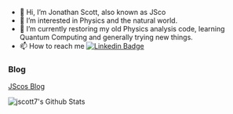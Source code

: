 - 👋 Hi, I’m Jonathan Scott, also known as JSco
- 👀 I’m interested in Physics and the natural world.
- 🌱 I’m currently restoring my old Physics analysis code, learning Quantum Computing and generally trying new things.
- 📫 How to reach me [![Linkedin Badge](https://img.shields.io/badge/-LinkedIn-blue?style=flat-square&logo=Linkedin&logoColor=white&link=https://www.linkedin.com/in/jonathan-scott-4a5abb3/)](https://www.linkedin.com/in/jonathan-scott-4a5abb3/) 

### Blog
[JScos Blog](https://jscosblog.blogspot.com/)

<!---
jscott7/jscott7 is a ✨ special ✨ repository because its `README.md` (this file) appears on your GitHub profile.
You can click the Preview link to take a look at your changes.
--->

<img align="left" alt="jscott7's Github Stats" src="https://github-readme-stats.vercel.app/api?username=jscott7&show_icons=true&hide_border=true"/>
